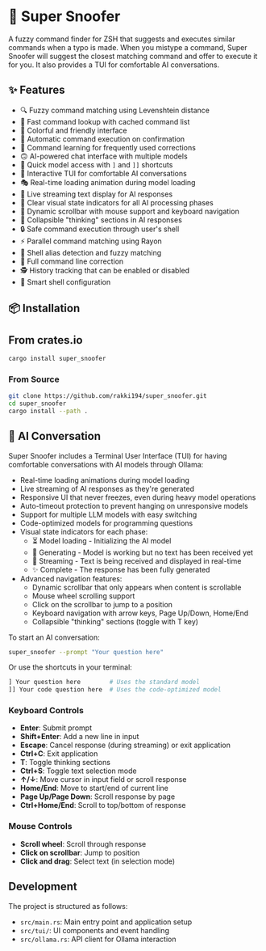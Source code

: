 # 🐺 Super Snoofer

A fuzzy command finder for ZSH that suggests and executes similar commands when a typo is made. When you mistype a command, Super Snoofer will suggest the closest matching command and offer to execute it for you. It also provides a TUI for comfortable AI conversations.

## ✨ Features

- 🔍 Fuzzy command matching using Levenshtein distance
- 🚀 Fast command lookup with cached command list
- 🌟 Colorful and friendly interface
- 🔄 Automatic command execution on confirmation
- 🧠 Command learning for frequently used corrections
- 🙃 AI-powered chat interface with multiple models
- 🎯 Quick model access with `]` and `]]` shortcuts
- 💬 Interactive TUI for comfortable AI conversations
- 🎭 Real-time loading animation during model loading
- 📝 Live streaming text display for AI responses
- 🔄 Clear visual state indicators for all AI processing phases
- 📜 Dynamic scrollbar with mouse support and keyboard navigation
- 🤔 Collapsible "thinking" sections in AI responses
- 🔒 Safe command execution through user's shell
- ⚡ Parallel command matching using Rayon
- 🔗 Shell alias detection and fuzzy matching
- 🔮 Full command line correction
- 🕵️ History tracking that can be enabled or disabled
- 🧩 Smart shell configuration

## 📦 Installation

## From crates.io

```bash
cargo install super_snoofer
```

### From Source

```bash
git clone https://github.com/rakki194/super_snoofer.git
cd super_snoofer
cargo install --path .
```

## 🧠 AI Conversation

Super Snoofer includes a Terminal User Interface (TUI) for having comfortable conversations with AI models through Ollama:

- Real-time loading animations during model loading
- Live streaming of AI responses as they're generated
- Responsive UI that never freezes, even during heavy model operations
- Auto-timeout protection to prevent hanging on unresponsive models
- Support for multiple LLM models with easy switching
- Code-optimized models for programming questions
- Visual state indicators for each phase:
  - ⏳ Model loading - Initializing the AI model
  - 🔄 Generating - Model is working but no text has been received yet
  - 💬 Streaming - Text is being received and displayed in real-time
  - ✨ Complete - The response has been fully generated
- Advanced navigation features:
  - Dynamic scrollbar that only appears when content is scrollable
  - Mouse wheel scrolling support
  - Click on the scrollbar to jump to a position
  - Keyboard navigation with arrow keys, Page Up/Down, Home/End
  - Collapsible "thinking" sections (toggle with T key)

To start an AI conversation:

```bash
super_snoofer --prompt "Your question here"
```

Or use the shortcuts in your terminal:

```bash
] Your question here        # Uses the standard model
]] Your code question here  # Uses the code-optimized model
```

### Keyboard Controls

- **Enter**: Submit prompt
- **Shift+Enter**: Add a new line in input
- **Escape**: Cancel response (during streaming) or exit application
- **Ctrl+C**: Exit application
- **T**: Toggle thinking sections
- **Ctrl+S**: Toggle text selection mode
- **↑/↓**: Move cursor in input field or scroll response
- **Home/End**: Move to start/end of current line
- **Page Up/Page Down**: Scroll response by page
- **Ctrl+Home/End**: Scroll to top/bottom of response

### Mouse Controls

- **Scroll wheel**: Scroll through response
- **Click on scrollbar**: Jump to position
- **Click and drag**: Select text (in selection mode)

## Development

The project is structured as follows:

- `src/main.rs`: Main entry point and application setup
- `src/tui/`: UI components and event handling
- `src/ollama.rs`: API client for Ollama interaction
